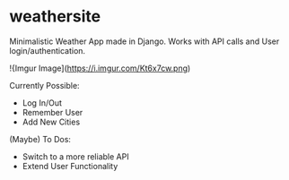 # weathersite
 Minimalistic Weather App made in Django. Works with API calls and User login/authentication.
 
 !{Imgur Image](https://i.imgur.com/Kt6x7cw.png)

Currently Possible:
- Log In/Out
- Remember User 
- Add New Cities

(Maybe) To Dos:
- Switch to a more reliable API
- Extend User Functionality 
